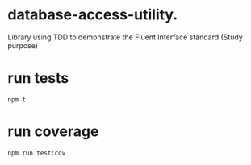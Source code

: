 # database-access-utility.

Library using TDD to demonstrate the Fluent Interface standard (Study purpose)

# run tests

`npm t`

# run coverage

`npm run test:cov`
